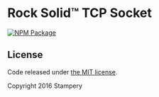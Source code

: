 Rock Solid™ TCP Socket
=======

[![NPM Package](https://img.shields.io/npm/v/rocksolidsocket.svg?style=flat-square)](https://www.npmjs.org/package/rocksolidsocket)

## License

Code released under [the MIT license](https://github.com/stampery/rocksolidsocket/blob/master/LICENSE).

Copyright 2016 Stampery
